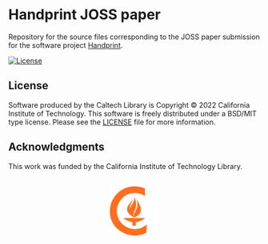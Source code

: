 # Handprint JOSS paper

Repository for the source files corresponding to the JOSS paper submission for the software project [Handprint](https://github.com/caltechlibrary/handprint).

[![License](https://img.shields.io/badge/License-BSD%203--Clause-blue.svg?color=orange)](https://choosealicense.com/licenses/bsd-3-clause)
<!-- 
[![Latest release](https://img.shields.io/github/v/release/caltechlibrary/handprint-joss-paper.svg?color=b44e88)](https://github.com/caltechlibrary/handprint-joss-paper/releases)
[![DOI](https://data.caltech.edu/badge/201106666.svg)](https://data.caltech.edu/badge/latestdoi/201106666)
-->

## License

Software produced by the Caltech Library is Copyright © 2022 California Institute of Technology.  This software is freely distributed under a BSD/MIT type license.  Please see the [LICENSE](LICENSE) file for more information.


## Acknowledgments

This work was funded by the California Institute of Technology Library.

<div align="center">
  <br>
  <a href="https://www.caltech.edu">
    <img width="100" height="100" src="https://raw.githubusercontent.com/caltechlibrary/handprint-joss-paper/main/.graphics/caltech-round.png">
  </a>
</div>
